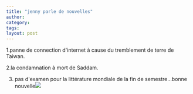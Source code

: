 ```yaml
---
title: "jenny parle de nouvelles"
author:
category: 
tags: 
layout: post
---
```

1.panne de connection d'internet à cause du tremblement de terre de Taiwan. 

2.la condamnation à mort de Saddam.

3. pas d'examen pour la littérature mondiale de la fin de semestre…bonne nouvelle<img src="/modules/tinymce/tinymce/jscripts/tiny_mce/plugins/emotions/images/smiley-smile.gif" /> 

